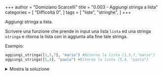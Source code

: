 +++
author = "Domiziano Scarcelli"
title = "0.003 - Aggiungi stringa a lista"
categories = [
    "Difficoltà 0",
]
tags = [
    "liste",
    "stringhe",
]
+++

Aggiungi stringa a lista.
<!--more-->

Scrivere una funzione che prende in input una lista `lista` ed una stringa `stringa` e ritorna la lista con in aggiunta alla fine tale stringa.

Esempio:

```python
aggiungi_stringa([1,5,7], "mario") #Ritorna la lista [1,5,7,"mario"]
aggiungi_stringa([5,4], "paolo") #Ritorna la lista [5,4, "paolo"]
```
<details>
<summary>Mostra la soluzione</summary>

```python
def aggiungi_stringa(lista, stringa):
	lista.append(stringa)
return lista
```

</details>
